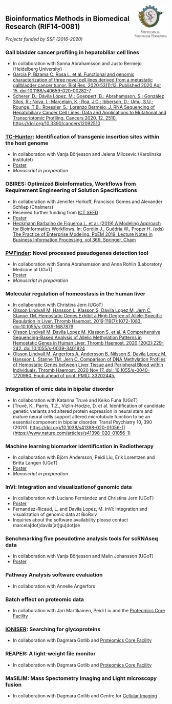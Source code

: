 <img align="right" width="100" height="100" src="https://github.com/bcfgothenburg/Images/blob/master/ssf.jpg">


## Bioinformatics Methods in Biomedical Research (RIF14-0081)
*Projects funded by SSF (2016-2020)*

### Gall bladder cancer profiling in hepatobiliar cell lines
   * In collaboration with Sanna Abrahamsson and Justo Bermejo (Heidelberg University)
   * [García P, Bizama C, Rosa L, et al. Functional and genomic characterization of three novel cell lines derived from a metastatic gallbladder cancer tumor. Biol Res. 2020;53(1):13. Published 2020 Apr 15. doi:10.1186/s40659-020-00282-7](https://biolres.biomedcentral.com/articles/10.1186/s40659-020-00282-7)
   * [Scherer, D.; Dávila López, M.; Goeppert, B.; Abrahamsson, S.; González Silos, R.; Nova, I.; Marcelain, K.; Roa, J.C.; Ibberson, D.; Umu, S.U.; Rounge, T.B.; Roessler, S.; Lorenzo Bermejo, J. RNA Sequencing of Hepatobiliary Cancer Cell Lines: Data and Applications to Mutational and Transcriptomic Profiling. Cancers 2020, 12, 2510. https://doi.org/10.3390/cancers12092510 ](https://www.mdpi.com/2072-6694/12/9/2510)

### [TC-Hunter](https://github.com/vborjesson/TC_hunter): Identification of transgenic insertion sites within the host genome
   * In collaboration with Vanja Börjesson and Jelena Milosevic (Karolinska Institutet)
   * [Poster](https://github.com/bcfgothenburg/SSF/blob/master/2018_0828_TChunter.pdf)
   * _Manuscript in preparation_
   
### OBIRES: Optimized Bioinformatics, Workflows from Requirement Engineering of Solution Specifications
   * In collaboration with Jennifer Horkoff, Francisco Gomes and Alexander Schliep (Chalmers)
   * Received further funding from [ICT SEED](https://www.chalmers.se/en/areas-of-advance/ict/news/Pages/The-granted-ICT-SEED-proposals-2018.aspx)
   * [Poster](https://github.com/bcfgothenburg/SSF/blob/master/2019_poster_obires.pdf)
   * [Heckmann Barbalho de Figueroa L. et al. (2019) A Modeling Approach for Bioinformatics Workflows. In: Gordijn J., Guédria W., Proper H. (eds) The Practice of Enterprise Modeling. PoEM 2019. Lecture Notes in Business Information Processing, vol 369. Springer, Cham](https://link.springer.com/chapter/10.1007%2F978-3-030-35151-9_11)
   
### [PΨFinder](https://github.com/SannaAb/Pseudogenes): Novel processed pseudogenes detection tool
   * In collaboration with Sanna Abrahamsson and Anna Rohlin (Laboratory Medicine at UGoT)
   * [Poster](https://github.com/bcfgothenburg/SSF/blob/master/2017_poster_Pseudogenes_ForPrint.pdf)
   * _Manuscript in preparation_

### Molecular regulation of homeostasis in the human liver
   * In collaboration with Christina Jern (UGoT)
   * [Olsson Lindvall M, Hansson L, Klasson S, Davila Lopez M, Jern C, Stanne TM. Hemostatic Genes Exhibit a High Degree of Allele-Specific Regulation in Liver. Thromb Haemost. 2019;119(7):1072-1083. doi:10.1055/s-0039-1687879](https://www.thieme-connect.de/products/ejournals/abstract/10.1055/s-0039-1687879)
   * [Olsson Lindvall M, Davila Lopez M, Klasson S, et al. A Comprehensive Sequencing-Based Analysis of Allelic Methylation Patterns in Hemostatic Genes in Human Liver. Thromb Haemost. 2020;120(2):229-242. doi:10.1055/s-0039-3401824](https://www.thieme-connect.de/products/ejournals/abstract/10.1055/s-0039-3401824)
   * [Olsson Lindvall M, Angerfors A, Andersson B, Nilsson S, Davila Lopez M, Hansson L, Stanne TM, Jern C. Comparison of DNA Methylation Profiles of Hemostatic Genes between Liver Tissue and Peripheral Blood within Individuals. Thromb Haemost. 2020 Nov 17. doi: 10.1055/s-0040-1720980. Epub ahead of print. PMID: 33202445.](https://pubmed.ncbi.nlm.nih.gov/33202445/)

### Integration of omic data in bipolar disorder
   * In collaboration with Katarina Truvé and Keiko Funa (UGoT)
   * [Truvé, K., Parris, T.Z., Vizlin-Hodzic, D. et al. Identification of candidate genetic variants and altered protein expression in neural stem and mature neural cells support altered microtubule function to be an essential component in bipolar disorder. Transl Psychiatry 10, 390 (2020). https://doi.org/10.1038/s41398-020-01056-1](https://www.nature.com/articles/s41398-020-01056-1)
   
### Machine learning biomarker identification in Radiotherapy
   * In collaboration with Björn Andersson, Peidi Liu, Erik Lorentzen and Britta Langen (UGoT)
   * [Poster](https://github.com/bcfgothenburg/SSF/blob/master/SBW_2019_gbg_21_22oct_Final.pdf)
   * _Manuscript in preparation_

### InVi: Integration and visualizationof genomic data
   * In collaboration with Luciano Fernández and Christina Jern (UGoT)
   * [Poster](https://github.com/bcfgothenburg/SSF/blob/master/2017_circos_presentation_LF_2.pdf)
   * Fernandez-Ricaud, L. and Davila Lopez, M. InVi: Integration and visualization of genomic data at BioRxiv
   * Inquiries about the software availability please contact marcela[dot]davila[at]gu[dot]se

### Benchmarking five pseudotime analysis tools for scRNAseq data
   * In collaboration with Vanja Börjesson and Malin Johansson (UGoT)
   * [Poster](https://github.com/bcfgothenburg/SSF/blob/master/20191007_pseudotime.pdf)
   
### Pathway Analysis software evaluation
   * In collaboration with Annelie Angerfors

### Batch effect on proteomic data
   * In collaboration with Jari Martikainen, Peidi Liu and the [Proteomics Core Facility](https://cf.gu.se/english/Proteomics)

### [IONISER](https://bitbucket.org/xgotda/qtioniser/src/master/): Searching for glycoproteins
   * In collaboration with Dagmara Gotlib and [Proteomics Core Facility](https://cf.gu.se/english/Proteomics)

### REAPER: A light-weight file monitor
   * In collaboration with Dagmara Gotlib and [Proteomics Core Facility](https://cf.gu.se/english/Proteomics)
   
### MaSILiM: Mass Spectometry Imaging and Light microscopy fusion
   * In collaboration with Dagmara Gotlib and Centre for [Cellular Imaging](https://cf.gu.se/english/centre_for_cellular_imaging)





   
   
   
   
